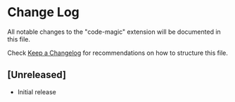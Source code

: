 # Change Log

All notable changes to the "code-magic" extension will be documented in this file.

Check [Keep a Changelog](http://keepachangelog.com/) for recommendations on how to structure this file.

## [Unreleased]

- Initial release
